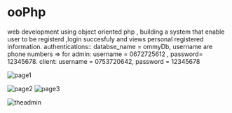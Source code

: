 # ooPhp
web development using object oriented php , building a system that enable user to be registerd ,login succesfuly and views personal registered information.
authentications:: databse_name = ommyDb,   username are phone numbers =>  for admin:  username = 0672725612 , password= 12345678.
client: username = 0753720642, password = 12345678

![page1](https://github.com/yehoo-webmaster/ooPhp/assets/102858370/6fe1a065-ff1b-4f10-94b1-b2501fd552c9)

![page2](https://github.com/yehoo-webmaster/ooPhp/assets/102858370/46cbe478-d919-483b-9c88-f74c30dfdb78)
![page3](https://github.com/yehoo-webmaster/ooPhp/assets/102858370/f606a746-2f24-40c3-8210-a81c35b876a0)


![theadmin](https://github.com/yehoo-webmaster/ooPhp/assets/102858370/1587afee-cec6-420e-84e9-73018f027111)


